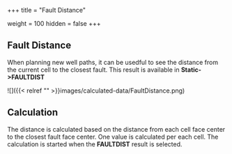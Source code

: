 +++
title = "Fault Distance"

weight = 100
hidden = false
+++

## Fault Distance

When planning new well paths, it can be usedful to see the distance from the current cell to the closest fault. This result is available in **Static->FAULTDIST**


![]({{< relref "" >}}images/calculated-data/FaultDistance.png)

## Calculation
The distance is calculated based on the distance from each cell face center to the closest fault face center. One value is calculated per each cell. The calculation is started when the **FAULTDIST** result is selected.
